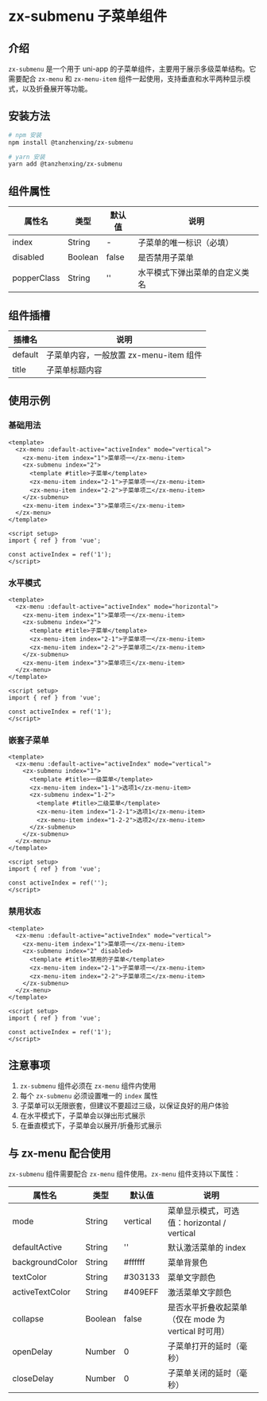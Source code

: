 # zx-submenu 子菜单组件

## 介绍

`zx-submenu` 是一个用于 uni-app 的子菜单组件，主要用于展示多级菜单结构。它需要配合 `zx-menu` 和 `zx-menu-item` 组件一起使用，支持垂直和水平两种显示模式，以及折叠展开等功能。

## 安装方法

```bash
# npm 安装
npm install @tanzhenxing/zx-submenu

# yarn 安装
yarn add @tanzhenxing/zx-submenu
```

## 组件属性

| 属性名 | 类型 | 默认值 | 说明 |
|-------|------|-------|------|
| index | String | - | 子菜单的唯一标识（必填） |
| disabled | Boolean | false | 是否禁用子菜单 |
| popperClass | String | '' | 水平模式下弹出菜单的自定义类名 |

## 组件插槽

| 插槽名 | 说明 |
|-------|------|
| default | 子菜单内容，一般放置 zx-menu-item 组件 |
| title | 子菜单标题内容 |

## 使用示例

### 基础用法

```vue
<template>
  <zx-menu :default-active="activeIndex" mode="vertical">
    <zx-menu-item index="1">菜单项一</zx-menu-item>
    <zx-submenu index="2">
      <template #title>子菜单</template>
      <zx-menu-item index="2-1">子菜单项一</zx-menu-item>
      <zx-menu-item index="2-2">子菜单项二</zx-menu-item>
    </zx-submenu>
    <zx-menu-item index="3">菜单项三</zx-menu-item>
  </zx-menu>
</template>

<script setup>
import { ref } from 'vue';

const activeIndex = ref('1');
</script>
```

### 水平模式

```vue
<template>
  <zx-menu :default-active="activeIndex" mode="horizontal">
    <zx-menu-item index="1">菜单项一</zx-menu-item>
    <zx-submenu index="2">
      <template #title>子菜单</template>
      <zx-menu-item index="2-1">子菜单项一</zx-menu-item>
      <zx-menu-item index="2-2">子菜单项二</zx-menu-item>
    </zx-submenu>
    <zx-menu-item index="3">菜单项三</zx-menu-item>
  </zx-menu>
</template>

<script setup>
import { ref } from 'vue';

const activeIndex = ref('1');
</script>
```

### 嵌套子菜单

```vue
<template>
  <zx-menu :default-active="activeIndex" mode="vertical">
    <zx-submenu index="1">
      <template #title>一级菜单</template>
      <zx-menu-item index="1-1">选项1</zx-menu-item>
      <zx-submenu index="1-2">
        <template #title>二级菜单</template>
        <zx-menu-item index="1-2-1">选项1</zx-menu-item>
        <zx-menu-item index="1-2-2">选项2</zx-menu-item>
      </zx-submenu>
    </zx-submenu>
  </zx-menu>
</template>

<script setup>
import { ref } from 'vue';

const activeIndex = ref('');
</script>
```

### 禁用状态

```vue
<template>
  <zx-menu :default-active="activeIndex" mode="vertical">
    <zx-menu-item index="1">菜单项一</zx-menu-item>
    <zx-submenu index="2" disabled>
      <template #title>禁用的子菜单</template>
      <zx-menu-item index="2-1">子菜单项一</zx-menu-item>
      <zx-menu-item index="2-2">子菜单项二</zx-menu-item>
    </zx-submenu>
  </zx-menu>
</template>

<script setup>
import { ref } from 'vue';

const activeIndex = ref('1');
</script>
```

## 注意事项

1. `zx-submenu` 组件必须在 `zx-menu` 组件内使用
2. 每个 `zx-submenu` 必须设置唯一的 `index` 属性
3. 子菜单可以无限嵌套，但建议不要超过三级，以保证良好的用户体验
4. 在水平模式下，子菜单会以弹出形式展示
5. 在垂直模式下，子菜单会以展开/折叠形式展示

## 与 zx-menu 配合使用

`zx-submenu` 组件需要配合 `zx-menu` 组件使用。`zx-menu` 组件支持以下属性：

| 属性名 | 类型 | 默认值 | 说明 |
|-------|------|-------|------|
| mode | String | vertical | 菜单显示模式，可选值：horizontal / vertical |
| defaultActive | String | '' | 默认激活菜单的 index |
| backgroundColor | String | #ffffff | 菜单背景色 |
| textColor | String | #303133 | 菜单文字颜色 |
| activeTextColor | String | #409EFF | 激活菜单文字颜色 |
| collapse | Boolean | false | 是否水平折叠收起菜单（仅在 mode 为 vertical 时可用） |
| openDelay | Number | 0 | 子菜单打开的延时（毫秒） |
| closeDelay | Number | 0 | 子菜单关闭的延时（毫秒） |
